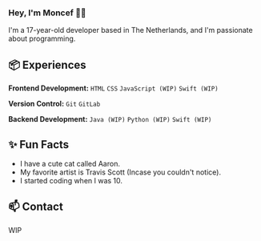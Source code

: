 ### Hey, I'm Moncef 👋🏽 

I'm a 17-year-old developer based in The Netherlands, and I'm passionate about programming. 

## 📦 Experiences

**Frontend Development:** `HTML` `CSS` `JavaScript (WIP)`  `Swift (WIP)`
 
**Version Control:** `Git` `GitLab` 

**Backend Development:** `Java (WIP)` `Python (WIP)` `Swift (WIP)`
 
## ✨ Fun Facts 

- I have a cute cat called Aaron.
- My favorite artist is Travis Scott (Incase you couldn't notice).
- I started coding when I was 10.

## 📫 Contact

WIP 
